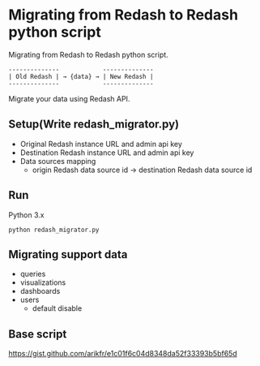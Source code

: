 # Migrating from Redash to Redash python script

Migrating from Redash to Redash python script.

```
--------------            --------------
| Old Redash | → {data} → | New Redash |
--------------            --------------
```

Migrate your data using Redash API.


## Setup(Write redash_migrator.py)

- Original Redash instance URL and admin api key
- Destination Redash instance URL and admin api key
- Data sources mapping
  - origin Redash data source id -> destination Redash data source id


## Run

Python 3.x

```
python redash_migrator.py
```


## Migrating support data

- queries
- visualizations
- dashboards
- users
  - default disable


## Base script

https://gist.github.com/arikfr/e1c01f6c04d8348da52f33393b5bf65d